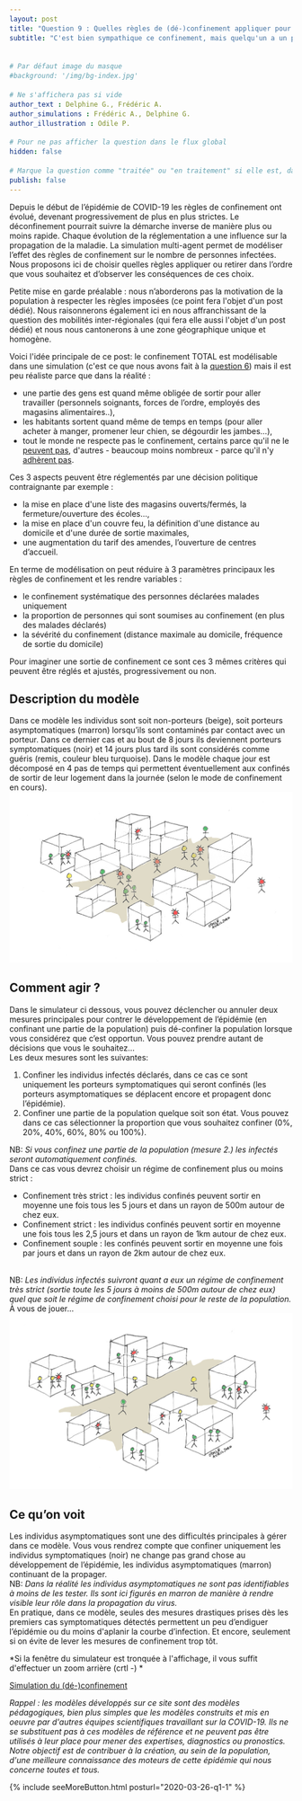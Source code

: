 ```yaml
---
layout: post
title: "Question 9 : Quelles règles de (dé-)confinement appliquer pour gérer le développement de l’épidémie?"
subtitle: "C'est bien sympathique ce confinement, mais quelqu'un a un plan pour en sortir ?"


# Par défaut image du masque
#background: '/img/bg-index.jpg'

# Ne s'affichera pas si vide
author_text : Delphine G., Frédéric A.
author_simulations : Frédéric A., Delphine G.
author_illustration : Odile P.

# Pour ne pas afficher la question dans le flux global
hidden: false

# Marque la question comme "traitée" ou "en traitement" si elle est, dans cette ordre, publiée ou non
publish: false
---
```


Depuis le début de l’épidémie de COVID-19 les règles de confinement ont évolué, devenant progressivement de plus en plus strictes. Le déconfinement pourrait suivre la démarche inverse de manière plus ou moins rapide. Chaque évolution de la réglementation a une influence sur la propagation de la maladie. La simulation multi-agent permet de modéliser l’effet des règles de confinement sur le nombre de personnes infectées. Nous proposons ici de choisir quelles règles appliquer ou retirer dans l’ordre que vous souhaitez et d’observer les conséquences de ces choix. 

Petite mise en garde préalable : nous n’aborderons pas la motivation de la population à respecter les règles imposées (ce point fera l'objet d'un post dédié). Nous raisonnerons également ici en nous affranchissant de la question des mobilités inter-régionales (qui fera elle aussi l'objet d'un post dédié) et nous nous cantonerons à une zone géographique unique et homogène.

Voici l'idée principale de ce post: le confinement TOTAL est modélisable dans une simulation (c'est ce que nous avons fait à la [question 6](https://covprehension.org/2020/03/30/q6.html)) mais il est peu réaliste parce que dans la réalité :

- une partie des gens est quand même obligée de sortir pour aller travailler (personnels soignants, forces de l’ordre, employés des magasins alimentaires..),
- les habitants sortent quand même de temps en temps (pour aller acheter à manger, promener leur chien, se dégourdir les jambes…),
- tout le monde ne respecte pas le confinement, certains parce qu'il ne le [peuvent pas](https://theconversation.com/logement-comment-la-crise-sanitaire-amplifie-les-inegalites-135762), d'autres - beaucoup moins nombreux - parce qu'il n'y [adhèrent pas](https://lejournal.cnrs.fr/nos-blogs/covid-19-la-parole-a-la-science/comment-les-citoyens-adherent-ils-aux-mesures-de). 

Ces 3 aspects peuvent être réglementés par une décision politique contraignante par exemple :

- la mise en place d'une liste des magasins ouverts/fermés, la fermeture/ouverture des écoles...,
- la mise en place d'un couvre feu, la définition d'une distance au domicile et d'une durée de sortie maximales,
- une augmentation du tarif des amendes, l’ouverture de centres d’accueil.
    
En terme de modélisation on peut réduire à 3 paramètres principaux les règles de confinement et les rendre variables :

- le confinement systématique des personnes déclarées malades uniquement
- la proportion de personnes qui sont soumises au confinement (en plus des malades déclarés)
- la sévérité du confinement (distance maximale au domicile, fréquence de sortie du domicile)

Pour imaginer une sortie de confinement ce sont ces 3 mêmes critères qui peuvent être réglés et ajustés, progressivement ou non.

<h2>Description du modèle</h2>
Dans ce modèle les individus sont soit non-porteurs (beige), soit porteurs asymptomatiques (marron) lorsqu’ils sont contaminés par contact avec un porteur. Dans ce dernier cas et au bout de 8 jours ils deviennent porteurs symptomatiques (noir) et 14 jours plus tard ils sont considérés comme guéris (remis, couleur bleu turquoise).
Dans le modèle chaque jour est décomposé en 4 pas de temps qui permettent éventuellement aux confinés de sortir de leur logement dans la journée (selon le mode de confinement en cours). 

<img src="/img/posts/Q9_1.jpg" class="full-size">

<h2>Comment agir ?</h2>
Dans le simulateur ci dessous, vous pouvez déclencher ou annuler deux mesures principales pour contrer le développement de l’épidémie (en confinant une partie de la population) puis dé-confiner la population lorsque vous considérez que c’est opportun. Vous pouvez prendre autant de décisions que vous le souhaitez…
<br>Les deux mesures sont les suivantes: 
<ol>
<li>Confiner les individus infectés déclarés, dans ce cas ce sont uniquement les porteurs symptomatiques qui seront confinés (les porteurs asymptomatiques se déplacent encore et propagent donc l’épidémie).</li>
<li>Confiner une partie de la population quelque soit son état. Vous pouvez dans ce cas sélectionner la proportion que vous souhaitez confiner (0%, 20%, 40%, 60%, 80% ou 100%).</li>
  </ol>
  NB: <i>Si vous confinez une partie de la population (<i>mesure 2.</i>) les infectés seront automatiquement confinés.</i> 
<br>Dans ce cas vous devrez choisir un régime de confinement plus ou moins strict :
<ul>
  <li>Confinement très strict : les individus confinés peuvent sortir en moyenne une fois tous les 5 jours et dans un rayon de 500m autour de chez eux.</li>
<li>Confinement strict : les individus confinés peuvent sortir en moyenne une fois tous les 2,5 jours et dans un rayon de 1km autour de chez eux.</li>
<li>Confinement souple : les confinés peuvent sortir en moyenne une fois par jours et dans un rayon de 2km autour de chez eux.</li>
  </ul>
<br>NB: <i>Les individus infectés suivront quant a eux un régime de confinement très strict (sortie toute les 5 jours à moins de 500m autour de chez eux) quel que soit le régime de confinement choisi pour le reste de la population.</i>
<br>À vous de jouer...

<img src="/img/posts/Q9_2.jpg" class="full-size">

<h2>Ce qu’on voit</h2>
Les individus asymptomatiques sont une des difficultés principales à gérer dans ce modèle. Vous vous rendrez compte que confiner uniquement les individus symptomatiques (noir) ne change pas grand chose au développement de l’épidémie, les individus asymptomatiques (marron) continuant de la propager.
<br>NB: <i>Dans la réalité les individus asymptomatiques ne sont pas identifiables à moins de les tester. Ils sont ici figurés en marron de manière à rendre visible leur rôle dans la propagation du virus.</i>
<br>En pratique, dans ce modèle, seules des mesures drastiques prises dès les premiers cas symptomatiques détectés permettent un peu d’endiguer l’épidémie ou du moins d'aplanir la courbe d’infection. Et encore, seulement si on évite de lever les mesures de confinement trop tôt.

*Si la fenêtre du simulateur est tronquée à l'affichage, il vous suffit d'effectuer un zoom arrière (crtl -) *

<a href="#" class="btn btn-primary" 
onclick="loadIframeSimulator(9, this); return false;">Simulation du (dé-)confinement</a>
<div class="iframeContainer"></div>

*Rappel : les modèles développés sur ce site sont des modèles pédagogiques, bien plus simples que les modèles construits et mis en oeuvre par d'autres équipes scientifiques travaillant sur la COVID-19. Ils ne se substituent pas à ces modèles de référence et ne peuvent pas être utilisés à leur place pour mener des expertises, diagnostics ou pronostics. Notre objectif est de contribuer à la création, au sein de la population, d'une meilleure connaissance des moteurs de cette épidémie qui nous concerne toutes et tous.* 

{% include seeMoreButton.html posturl="2020-03-26-q1-1" %}
